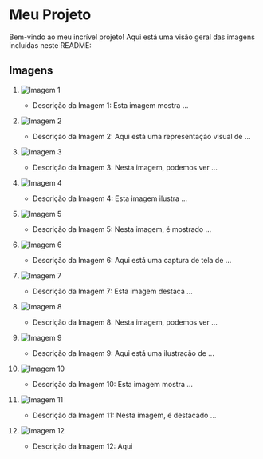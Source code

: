 # Meu Projeto

Bem-vindo ao meu incrível projeto! Aqui está uma visão geral das imagens incluídas neste README:

## Imagens

1. ![Imagem 1](images/1.png)
   - Descrição da Imagem 1: Esta imagem mostra ...

2. ![Imagem 2](images/2.png)
   - Descrição da Imagem 2: Aqui está uma representação visual de ...

3. ![Imagem 3](images/3.png)
   - Descrição da Imagem 3: Nesta imagem, podemos ver ...

4. ![Imagem 4](images/4.png)
   - Descrição da Imagem 4: Esta imagem ilustra ...

5. ![Imagem 5](images/5.png)
   - Descrição da Imagem 5: Nesta imagem, é mostrado ...

6. ![Imagem 6](images/6.png)
   - Descrição da Imagem 6: Aqui está uma captura de tela de ...

7. ![Imagem 7](images/7.png)
   - Descrição da Imagem 7: Esta imagem destaca ...

8. ![Imagem 8](images/8.png)
   - Descrição da Imagem 8: Nesta imagem, podemos ver ...

9. ![Imagem 9](images/9.png)
   - Descrição da Imagem 9: Aqui está uma ilustração de ...

10. ![Imagem 10](images/10.png)
    - Descrição da Imagem 10: Esta imagem mostra ...

11. ![Imagem 11](images/11.png)
    - Descrição da Imagem 11: Nesta imagem, é destacado ...

12. ![Imagem 12](images/12.png)
    - Descrição da Imagem 12: Aqui
